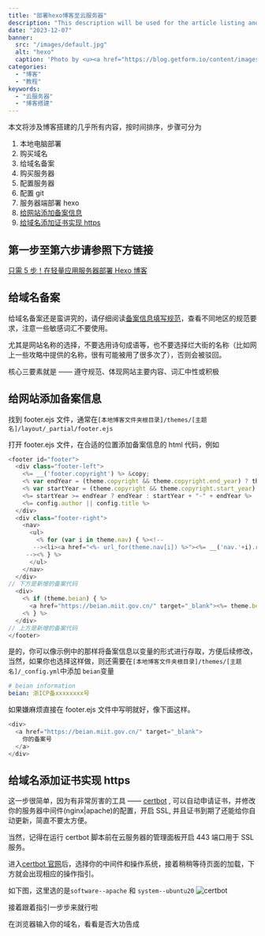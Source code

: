 ```yaml
---
title: "部署hexo博客至云服务器"
description: "This description will be used for the article listing and search results on Google."
date: "2023-12-07"
banner:
  src: "/images/default.jpg"
  alt: "hexo"
  caption: 'Photo by <u><a href="https://blog.getform.io/content/images/size/w2000/2019/10/hexo-cover-01-800x450-1.png">Hexo</a></u>'
categories:
  - "博客"
  - "教程"
keywords:
  - "云服务器"
  - "博客搭建"
---
```


本文将涉及博客搭建的几乎所有内容，按时间排序，步骤可分为

1. 本地电脑部署
2. 购买域名
3. 给域名备案
4. 购买服务器
5. 配置服务器
6. 配置 git
7. 服务器端部署 hexo
8. [给网站添加备案信息](#给网站添加备案信息)
9. [给域名添加证书实现 https](#给域名添加证书实现https)

## 第一步至第六步请参照下方链接

[只需 5 步！在轻量应用服务器部署 Hexo 博客](https://developer.aliyun.com/article/815625#slide-4)

## 给域名备案

给域名备案还是蛮讲究的，请仔细阅读[备案信息填写规范](https://help.aliyun.com/zh/icp-filing/user-guide/fill-in-the-website-information-2?spm=a2c4g.11186623.4.5.5fd63797dcdUK1&scm=20140722.H_36948._.ID_36948-OR_rec-V_1)，查看不同地区的规范要求，注意一些敏感词汇不要使用。

尤其是网站名称的选择，不要选用诗句成语等，也不要选择烂大街的名称（比如网上一些攻略中提供的名称，很有可能被用了很多次了），否则会被驳回。

核心三要素就是 —— 遵守规范、体现网站主要内容、词汇中性或积极

## 给网站添加备案信息

找到 footer.ejs 文件，通常在`[本地博客文件夹根目录]/themes/[主题名]/layout/_partial/footer.ejs`

打开 footer.ejs 文件，在合适的位置添加备案信息的 html 代码，例如

```js
<footer id="footer">
  <div class="footer-left">
    <%= __('footer.copyright') %> &copy;
    <% var endYear = (theme.copyright && theme.copyright.end_year) ? theme.copyright.end_year : new Date().getFullYear() %>
    <% var startYear = (theme.copyright && theme.copyright.start_year) ? theme.copyright.start_year : new Date().getFullYear() %>
    <%= startYear >= endYear ? endYear : startYear + "-" + endYear %>
    <%= config.author || config.title %>
  </div>
  <div class="footer-right">
    <nav>
      <ul>
        <% for (var i in theme.nav) { %><!--
       --><li><a href="<%- url_for(theme.nav[i]) %>"><%= __('nav.'+i).replace("nav.", "") %></a></li><!--
     --><% } %>
      </ul>
    </nav>
  </div>
// 下方是新增的备案代码
  <div>
    <% if (theme.beian) { %>
      <a href="https://beian.miit.gov.cn/" target="_blank"><%= theme.beian %></a>
    <% } %>
  </div>
// 上方是新增的备案代码
</footer>
```

是的，你可以像示例中的那样将备案信息以变量的形式进行存取，方便后续修改，当然，如果你也选择这样做，则还需要在`[本地博客文件夹根目录]/themes/[主题名]/_config.yml`中添加 `beian`变量

```yaml
# beian information
beian: 浙ICP备xxxxxxxx号
```

如果嫌麻烦直接在 footer.ejs 文件中写明就好，像下面这样。

```js
<div>
  <a href="https://beian.miit.gov.cn/" target="_blank">
    你的备案号
  </a>
</div>
```

## 给域名添加证书实现 https

这一步很简单，因为有非常厉害的工具 —— [certbot](https://certbot.eff.org/) , 可以自动申请证书，并修改你的服务器中间件(nginx|apache)的配置，开启 SSL, 并且证书到期了还能给你自动更新，简直不要太方便。

当然，记得在运行 certbot 脚本前在云服务器的管理面板开启 443 端口用于 SSL 服务。

进入[certbot 官网](https://certbot.eff.org/)后，选择你的中间件和操作系统，接着稍稍等待页面的加载，下方就会出现相应的操作指引。

如下图，这里选的是`software--apache` 和 `system--ubuntu20`
![certbot](/images/certbot.png)

接着跟着指引一步步来就行啦

在浏览器输入你的域名，看看是否大功告成
